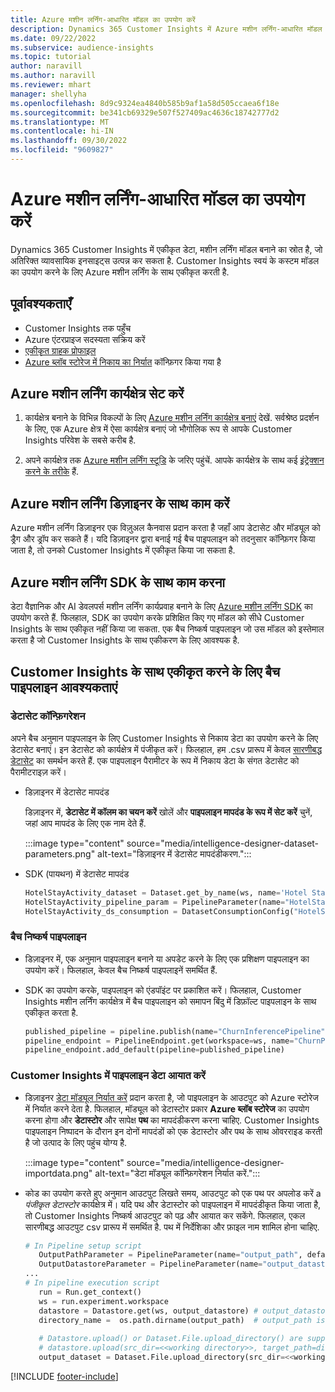 ```yaml
---
title: Azure मशीन लर्निंग-आधारित मॉडल का उपयोग करें
description: Dynamics 365 Customer Insights में Azure मशीन लर्निंग-आधारित मॉडल का उपयोग करें.
ms.date: 09/22/2022
ms.subservice: audience-insights
ms.topic: tutorial
author: naravill
ms.author: naravill
ms.reviewer: mhart
manager: shellyha
ms.openlocfilehash: 8d9c9324ea4840b585b9af1a58d505ccaea6f18e
ms.sourcegitcommit: be341cb69329e507f527409ac4636c18742777d2
ms.translationtype: MT
ms.contentlocale: hi-IN
ms.lasthandoff: 09/30/2022
ms.locfileid: "9609827"
---
```

# <a name="use-azure-machine-learning-based-models"></a>Azure मशीन लर्निंग-आधारित मॉडल का उपयोग करें

Dynamics 365 Customer Insights में एकीकृत डेटा, मशीन लर्निंग मॉडल बनाने का स्रोत है, जो अतिरिक्त व्यावसायिक इनसाइट्स उत्पन्न कर सकता है. Customer Insights स्वयं के कस्टम मॉडल का उपयोग करने के लिए Azure मशीन लर्निंग के साथ एकीकृत करती है.

## <a name="prerequisites"></a>पूर्वावश्यकताएँ

- Customer Insights तक पहुँच
- Azure एंटरप्राइज सदस्यता सक्रिय करें
- [एकीकृत ग्राहक प्रोफाइल](data-unification.md)
- [Azure ब्लॉब स्टोरेज में निकाय का निर्यात](export-azure-blob-storage.md) कॉन्फ़िगर किया गया है

## <a name="set-up-azure-machine-learning-workspace"></a>Azure मशीन लर्निंग कार्यक्षेत्र सेट करें

1. कार्यक्षेत्र बनाने के विभिन्न विकल्पों के लिए [Azure मशीन लर्निंग कार्यक्षेत्र बनाएं](/azure/machine-learning/concept-workspace#-create-a-workspace) देखें. सर्वश्रेष्ठ प्रदर्शन के लिए, एक Azure क्षेत्र में ऐसा कार्यक्षेत्र बनाएं जो भौगोलिक रूप से आपके Customer Insights परिवेश के सबसे करीब है.

1. अपने कार्यक्षेत्र तक [Azure मशीन लर्निंग स्टूडि](https://ml.azure.com/) के जरिए पहुंचें. आपके कार्यक्षेत्र के साथ कई [इंट्रेक्शन करने के तरीके](/azure/machine-learning/concept-workspace#tools-for-workspace-interaction) हैं.

## <a name="work-with-azure-machine-learning-designer"></a>Azure मशीन लर्निंग डिज़ाइनर के साथ काम करें

Azure मशीन लर्निंग डिज़ाइनर एक विज़ुअल कैनवास प्रदान करता है जहाँ आप डेटासेट और मॉड्यूल को ड्रैग और ड्रॉप कर सकते हैं। यदि डिज़ाइनर द्वारा बनाई गई बैच पाइपलाइन को तदनुसार कॉन्फ़िगर किया जाता है, तो उनको Customer Insights में एकीकृत किया जा सकता है. 

## <a name="working-with-azure-machine-learning-sdk"></a>Azure मशीन लर्निंग SDK के साथ काम करना

डेटा वैज्ञानिक और AI डेवलपर्स मशीन लर्निंग कार्यप्रवाह बनाने के लिए [Azure मशीन लर्निंग SDK](/python/api/overview/azure/ml/?preserve-view=true&view=azure-ml-py) का उपयोग करते हैं. फिलहाल, SDK का उपयोग करके प्रशिक्षित किए गए मॉडल को सीधे Customer Insights के साथ एकीकृत नहीं किया जा सकता. एक बैच निष्कर्ष पाइपलाइन जो उस मॉडल को इस्तेमाल करता है जो Customer Insights के साथ एकीकरण के लिए आवश्यक है.

## <a name="batch-pipeline-requirements-to-integrate-with-customer-insights"></a>Customer Insights के साथ एकीकृत करने के लिए बैच पाइपलाइन आवश्यकताएं

### <a name="dataset-configuration"></a>डेटासेट कॉन्फ़िगरेशन

अपने बैच अनुमान पाइपलाइन के लिए Customer Insights से निकाय डेटा का उपयोग करने के लिए डेटासेट बनाएं। इन डेटासेट को कार्यक्षेत्र में पंजीकृत करें। फिलहाल, हम .csv प्रारूप में केवल [सारणीबद्ध डेटासेट](/azure/machine-learning/how-to-create-register-datasets#tabulardataset) का समर्थन करते हैं. एक पाइपलाइन पैरामीटर के रूप में निकाय डेटा के संगत डेटासेट को पैरामीटराइज़ करें।

- डिज़ाइनर में डेटासेट मापदंड

  डिज़ाइनर में, **डेटासेट में कॉलम का चयन करें** खोलें और **पाइपलाइन मापदंड के रूप में सेट करें** चुनें, जहां आप मापदंड के लिए एक नाम देते हैं.

  :::image type="content" source="media/intelligence-designer-dataset-parameters.png" alt-text="डिज़ाइनर में डेटासेट मापदंडीकरण.":::

- SDK (पायथन) में डेटासेट मापदंड

   ```python
   HotelStayActivity_dataset = Dataset.get_by_name(ws, name='Hotel Stay Activity Data')
   HotelStayActivity_pipeline_param = PipelineParameter(name="HotelStayActivity_pipeline_param", default_value=HotelStayActivity_dataset)
   HotelStayActivity_ds_consumption = DatasetConsumptionConfig("HotelStayActivity_dataset", HotelStayActivity_pipeline_param)
   ```

### <a name="batch-inference-pipeline"></a>बैच निष्कर्ष पाइपलाइन
  
- डिज़ाइनर में, एक अनुमान पाइपलाइन बनाने या अपडेट करने के लिए एक प्रशिक्षण पाइपलाइन का उपयोग करें। फिलहाल, केवल बैच निष्कर्ष पाइपलाइनें समर्थित हैं.

- SDK का उपयोग करके, पाइपलाइन को एंडपॉइंट पर प्रकाशित करें। फिलहाल, Customer Insights मशीन लर्निंग कार्यक्षेत्र में बैच पाइपलाइन को समापन बिंदु में डिफ़ॉल्ट पाइपलाइन के साथ एकीकृत करता है.

   ```python
   published_pipeline = pipeline.publish(name="ChurnInferencePipeline", description="Published Churn Inference pipeline")
   pipeline_endpoint = PipelineEndpoint.get(workspace=ws, name="ChurnPipelineEndpoint") 
   pipeline_endpoint.add_default(pipeline=published_pipeline)
   ```

### <a name="import-pipeline-data-into-customer-insights"></a>Customer Insights में पाइपलाइन डेटा आयात करें

- डिज़ाइनर [डेटा मॉड्यूल निर्यात करें](/azure/machine-learning/algorithm-module-reference/export-data) प्रदान करता है, जो पाइपलाइन के आउटपुट को Azure स्टोरेज में निर्यात करने देता है. फिलहाल, मॉड्यूल को डेटास्टोर प्रकार **Azure ब्लॉब स्टोरेज** का उपयोग करना होगा और **डेटास्टोर** और सापेक्ष **पथ** का मापदंडीकरण करना चाहिए. Customer Insights पाइपलाइन निष्पादन के दौरान इन दोनों मापदंडों को एक डेटास्टोर और पथ के साथ ओवरराइड करती है जो उत्पाद के लिए पहुंच योग्य है.

  :::image type="content" source="media/intelligence-designer-importdata.png" alt-text="डेटा मॉड्यूल कॉन्फ़िगरेशन निर्यात करें.":::

- कोड का उपयोग करते हुए अनुमान आउटपुट लिखते समय, आउटपुट को एक पथ पर अपलोड करें a *पंजीकृत डेटास्टोर* कार्यक्षेत्र में। यदि पथ और डेटास्टोर को पाइपलाइन में मापदंडीकृत किया जाता है, तो Customer Insights निष्कर्ष आउटपुट को पढ़ और आयात कर सकेंगे. फिलहाल, एकल सारणीबद्ध आउटपुट csv प्रारूप में समर्थित है. पथ में निर्देशिका और फ़ाइल नाम शामिल होना चाहिए.

   ```python
   # In Pipeline setup script
      OutputPathParameter = PipelineParameter(name="output_path", default_value="HotelChurnOutput/HotelChurnOutput.csv")
      OutputDatastoreParameter = PipelineParameter(name="output_datastore", default_value="workspaceblobstore")
   ...
   # In pipeline execution script
      run = Run.get_context()
      ws = run.experiment.workspace
      datastore = Datastore.get(ws, output_datastore) # output_datastore is parameterized
      directory_name =  os.path.dirname(output_path)  # output_path is parameterized.
      
      # Datastore.upload() or Dataset.File.upload_directory() are supported methods to uplaod the data
      # datastore.upload(src_dir=<<working directory>>, target_path=directory_name, overwrite=False, show_progress=True)
      output_dataset = Dataset.File.upload_directory(src_dir=<<working directory>>, target = (datastore, directory_name)) # Remove trailing "/" from directory_name
   ```


[!INCLUDE [footer-include](includes/footer-banner.md)]